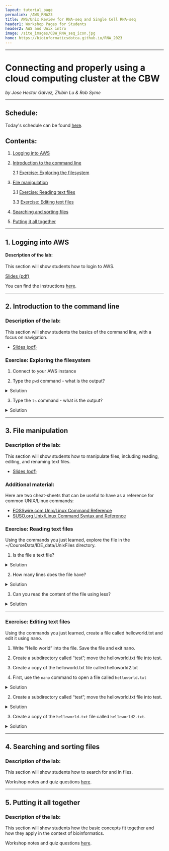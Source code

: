 ```yaml
---
layout: tutorial_page
permalink: /AWS_RNA23
title: AWS/Unix Review for RNA-seq and Single Cell RNA-seq
header1: Workshop Pages for Students
header2: AWS and Unix intro
image: /site_images/CBW_RNA_seq_icon.jpg
home: https://bioinformaticsdotca.github.io/RNA_2023
---
```


-----------------------

# Connecting and properly using a cloud computing cluster at the CBW

*by Jose Hector Galvez, Zhibin Lu & Rob Syme*

---

## Schedule:

Today's schedule can be found [here](https://bioinformaticsdotca.github.io/AWS_RNA23_Schedule).

## Contents:

1. [Logging into AWS ](#aws_login)

2. [Introduction to the command line](#command_line_intro)

    2.1 [Exercise: Exploring the filesystem](#filesystem_exploration)

3. [File manipulation](#file_manip)

    3.1 [Exercise: Reading text files](#read_files)

    3.3 [Exercise: Editing text files](#edit_file)

4. [Searching and sorting files](#search_sort)

5. [Putting it all together](#conclusion)

-----------------------

<a name="aws_login"></a>
## 1. Logging into AWS

#### Description of the lab:
This section will show students how to login to AWS.

[Slides (pdf)]()

You can find the instructions [here](https://bioinformaticsdotca.github.io/AWS_setup).

-----------------------
<a name="command_line_intro"></a>
## 2. Introduction to the command line

### Description of the lab:
This section will show students the basics of the command line, with a focus on navigation.

- [Slides (pdf)]()

<a name="filesystem_exploration"></a>
### Exercise: Exploring the filesystem

1. Connect to your AWS instance

2. Type the `pwd` command - what is the output?
<details>
  <summary>
Solution
  </summary><p>


```bash
$ ls
CourseData  R  workspace
```


The `ls` command lists the contents of a working directory.

</p></details>



3. Type the `ls` command - what is the output?

<details>
  <summary>
Solution
  </summary>


```bash
$ pwd
/home/ubuntu
```

The `pwd` command shows the absolute *path to the working directorpwy*.

</details>


-----------------------
<a name="file_manip"></a>
## 3. File manipulation

### Description of the lab:
This section will show students how to manipulate files, including reading, editing, and renaming text files.

- [Slides (pdf)]()


### Additional material:
Here are two cheat-sheets that can be useful to have as a reference for common UNIX/Linux commands:

- [FOSSwire.com Unix/Linux Command Reference](https://files.fosswire.com/2007/08/fwunixref.pdf)
- [SUSO.org Unix/Linux Command Syntax and Reference](https://i.redd.it/6s2q64ticje51.png)

<a name="read_files"></a>
### Exercise: Reading text files

Using the commands you just learned, explore the file in the ~/CourseData/IDE_data/UnixFiles directory. 

1. Is the file a text file?

<details>
  <summary>
Solution
  </summary>

Yes. You can use `less`, `cat`, `head`, or `tail` and get human-readable info. Note that this doesn't have anything to do with its file extension.
</details>


2. How many lines does the file have?

<details>
  <summary>
Solution
  </summary>


```bash
$ wc -l GCF_009858895.2_ASM985889v3_genomic.gff 
67 GCF_009858895.2_ASM985889v3_genomic.gff
```

There are 67 lines in this file.

</details>

  

3. Can you read the content of the file using less?

<details>
  <summary>
Solution
  </summary>

```bash
$ less GCF_009858895.2_ASM985889v3_genomic.gff 
```

</details>

---
<a name="edit_files"></a>
### Exercise: Editing text files

Using the commands you just learned, create a file called helloworld.txt and edit it using nano. 

1. Write “Hello world” into the file. Save the file and exit nano. 
2. Create a subdirectory called “test”; move the helloworld.txt file into test.
3. Create a copy of the helloworld.txt file called helloworld2.txt 

1. First, use the `nano` command to open a file called `helloworld.txt`
<details>
  <summary>
Solution
  </summary>

```bash
$ nano helloworld.txt
```

Inside the nano editor, write "Hello world", then use the `^O` option to write the changes and `^X` to exit.

</details>




2. Create a subdirectory called “test”; move the helloworld.txt file into test.
<details>
  <summary>
Solution
  </summary>


First, use the command `mkdir` to create this new directory. Then, use `mv` to move `helloworld.txt` into this directory.


```bash
$ mkdir test
$ mv helloworld.txt test/
```

</details>


3. Create a copy of the `helloworld.txt` file called `helloworld2.txt`. 

<details>
  <summary>
Solution
  </summary>

First, change the working directory using `cd`, then use the `cp` command to create the copy.

```bash
$ cd test
$ cp helloworld.txt helloworld2.txt

```

</details>


-----------------------
<a name="search_sort"></a>
## 4. Searching and sorting files

### Description of the lab:
This section will show students how to search for and in files.

Workshop notes and quiz questions [here](/AWS_IDE23_module4).

-----------------------
<a name="conclusion"></a>
## 5. Putting it all together

### Description of the lab:
This section will show students how the basic concepts fit together and how they apply in the context of bioinformatics.

Workshop notes and quiz questions [here](/AWS_IDE23_module5).



